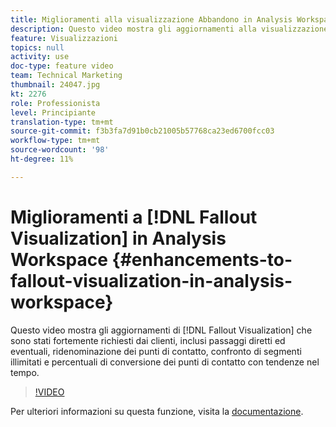 ```yaml
---
title: Miglioramenti alla visualizzazione Abbandono in Analysis Workspace
description: Questo video mostra gli aggiornamenti alla visualizzazione Abbandono fortemente richiesti dai clienti, compresi passaggi diretti ed eventuali, la ridenominazione dei punti di contatto, il confronto di segmenti illimitati e le percentuali di conversione dei punti di contatto con tendenze nel tempo.
feature: Visualizzazioni
topics: null
activity: use
doc-type: feature video
team: Technical Marketing
thumbnail: 24047.jpg
kt: 2276
role: Professionista
level: Principiante
translation-type: tm+mt
source-git-commit: f3b3fa7d91b0cb21005b57768ca23ed6700fcc03
workflow-type: tm+mt
source-wordcount: '98'
ht-degree: 11%

---
```



# Miglioramenti a [!DNL Fallout Visualization] in Analysis Workspace {#enhancements-to-fallout-visualization-in-analysis-workspace}

Questo video mostra gli aggiornamenti di [!DNL Fallout Visualization] che sono stati fortemente richiesti dai clienti, inclusi passaggi diretti ed eventuali, ridenominazione dei punti di contatto, confronto di segmenti illimitati e percentuali di conversione dei punti di contatto con tendenze nel tempo.

>[!VIDEO](https://video.tv.adobe.com/v/24047/?quality=12)

Per ulteriori informazioni su questa funzione, visita la [documentazione](https://marketing.adobe.com/resources/help/it_IT/analytics/analysis-workspace/fallout_flow.html).
